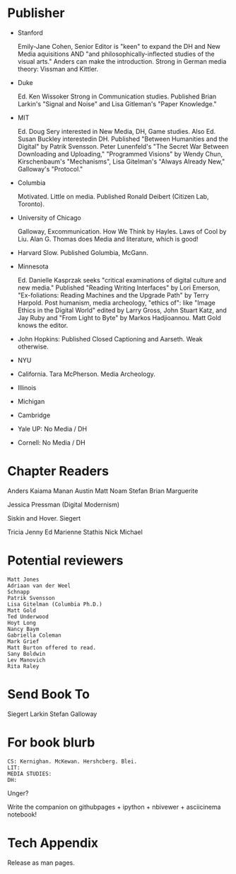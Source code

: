 Publisher
===========================

- Stanford

    Emily-Jane Cohen, Senior Editor is "keen" to expand the DH and New Media
    aquisitions AND "and philosophically-inflected studies of the visual arts."
    Anders can make the introduction. Strong in German media theory: Vissman and
    Kittler.

- Duke

    Ed. Ken Wissoker Strong in Communication studies. Published Brian
    Larkin's "Signal and Noise" and Lisa Gitleman's "Paper Knowledge."

- MIT

    Ed. Doug Sery interested in New Media, DH, Game studies. Also Ed. Susan
    Buckley interestedin DH. Published "Between Humanities and the Digital" by
    Patrik Svensson. Peter Lunenfeld's "The Secret War Between Downloading and
    Uploading," "Programmed Visions" by Wendy Chun, Kirschenbaum's
    "Mechanisms", Lisa Gitelman's "Always Already New," Galloway's "Protocol."

- Columbia

    Motivated. Little on media. Published Ronald Deibert (Citizen Lab,
    Toronto).

- University of Chicago

    Galloway, Excommunication. How We Think by Hayles. Laws of Cool by Liu. Alan G.
    Thomas does Media and literature, which is good!

- Harvard
    Slow. Published Golumbia, McGann.

- Minnesota

    Ed. Danielle Kasprzak seeks "critical examinations of digital culture and
    new media." Published "Reading Writing Interfaces" by Lori Emerson,
    "Ex-foliations: Reading Machines and the Upgrade Path" by Terry Harpold.  Post
    humanism, media archeology, "ethics of": like "Image Ethics in the Digital
    World" edited by Larry Gross, John Stuart Katz, and Jay Ruby and "From Light to
    Byte" by Markos Hadjioannou. Matt Gold knows the editor.


- John Hopkins: Published Closed Captioning and Aarseth. Weak otherwise.

- NYU
- California. Tara McPherson. Media Archeology. 
- Illinois
- Michigan
- Cambridge
- Yale UP: No Media / DH
- Cornell: No Media / DH


Chapter Readers
==========================
Anders
Kaiama
Manan
Austin
Matt
Noam
Stefan
Brian
Marguerite

Jessica Pressman (Digital Modernism)

Siskin and Hover.
Siegert


Tricia
Jenny
Ed
Marienne
Stathis
Nick
Michael

Potential reviewers
===========================

    Matt Jones
    Adriaan van der Weel
    Schnapp
    Patrik Svensson
    Lisa Gitelman (Columbia Ph.D.)
    Matt Gold
    Ted Underwood
    Hoyt Long
    Nancy Baym
    Gabriella Coleman
    Mark Grief
    Matt Burton offered to read.
    Sany Boldwin
    Lev Manovich
    Rita Raley

Send Book To
===========================
Siegert
Larkin
Stefan
Galloway

For book blurb
===========================

    CS: Kernighan. McKewan. Hershcberg. Blei.
    LIT:
    MEDIA STUDIES:
    DH:
Unger?

Write the companion on githubpages + ipython + nbivewer + asciicinema notebook!

Tech Appendix
===========================
Release as man pages.
